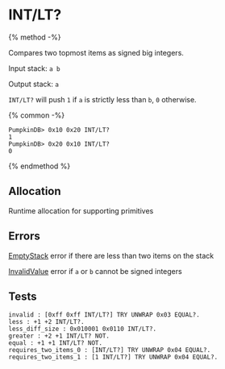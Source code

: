 # INT/LT?

{% method -%}

Compares two topmost items as signed big integers.

Input stack: `a b`

Output stack: `a`

`INT/LT?` will push `1` if `a` is strictly less than `b`, `0` otherwise.

{% common -%}

```
PumpkinDB> 0x10 0x20 INT/LT?
1
PumpkinDB> 0x20 0x10 INT/LT?
0
```

{% endmethod %}

## Allocation

Runtime allocation for supporting primitives

## Errors

[EmptyStack](./errors/EmptyStack.md) error if there are less than two items on the stack

[InvalidValue](../errors/InvalidValue.md) error if `a` or `b` cannot be signed integers

## Tests

```test
invalid : [0xff 0xff INT/LT?] TRY UNWRAP 0x03 EQUAL?.
less : +1 +2 INT/LT?.
less_diff_size : 0x010001 0x0110 INT/LT?.
greater : +2 +1 INT/LT? NOT.
equal : +1 +1 INT/LT? NOT.
requires_two_items_0 : [INT/LT?] TRY UNWRAP 0x04 EQUAL?.
requires_two_items_1 : [1 INT/LT?] TRY UNWRAP 0x04 EQUAL?.
```
